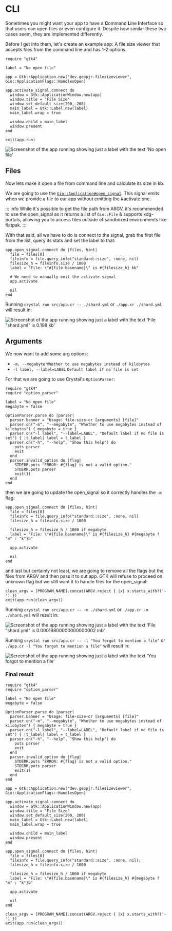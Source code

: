 # CLI

Sometimes you might want your app to have a **C**ommand **L**ine **I**nterface so that users can open files or even configure it. Despite how similar these two cases seem, they are implemented differently.

Before I get into them, let's create an example app: A file size viewer that accepts files from the command line and has 1-2 options.

```crystal
require "gtk4"

label = "No open file"

app = Gtk::Application.new("dev.geopjr.filesizeviewer", Gio::ApplicationFlags::HandlesOpen)

app.activate_signal.connect do
  window = Gtk::ApplicationWindow.new(app)
  window.title = "File Size"
  window.set_default_size(200, 200)
  main_label = Gtk::Label.new(label)
  main_label.wrap = true

  window.child = main_label
  window.present
end

exit(app.run)
```

![Screenshot of the app running showing just a label with the text 'No open file'](/assets/en/cli-0.png)

## Files

Now lets make it open a file from command line and calculate its size in kb.

We are going to use the [`Gio::Application#open_signal`](https://hugopl.github.io/gtk4.cr/Gio/Application.html#open_signal-instance-method). This signal emits when we provide a file to our app without emitting the #activate one.

::: info
While it's possible to get the file path from ARGV, it's recommended to use the open_signal as it returns a list of `Gio::File` & supports xdg-portals, allowing you to access files outside of sandboxed environments like flatpak.
:::

With that said, all we have to do is connect to the signal, grab the first file from the list, query its stats and set the label to that:

```crystal
app.open_signal.connect do |files, hint|
  file = files[0]
  fileinfo = file.query_info("standard::size", :none, nil)
  filesize_h = fileinfo.size / 1000
  label = "File: \"#{file.basename}\" is #{filesize_h} kb"

  # We need to manually emit the activate signal
  app.activate

  nil
end
```

Running `crystal run src/app.cr -- ./shard.yml` or `./app.cr ./shard.yml` will result in:

![Screenshot of the app running showing just a label with the text 'File "shard.yml" is 0.198 kb'](/assets/en/cli-1.png)

## Arguments

We now want to add some arg options:

- `-m, --megabyte` `Whether to use megabytes instead of kilobytes`
- `-l label, --label=LABEL` `Default label if no file is set`

For that we are going to use Crystal's `OptionParser`:

```crystal
require "gtk4"
require "option_parser"

label = "No open file"
megabyte = false

OptionParser.parse do |parser|
  parser.banner = "Usage: file-size-cr [arguments] [file]"
  parser.on("-m", "--megabyte", "Whether to use megabytes instead of kilobytes") { megabyte = true }
  parser.on("-l label", "--label=LABEL", "Default label if no file is set") { |t_label| label = t_label }
  parser.on("-h", "--help", "Show this help") do
    puts parser
    exit
  end
  parser.invalid_option do |flag|
    STDERR.puts "ERROR: #{flag} is not a valid option."
    STDERR.puts parser
    exit(1)
  end
end
```

then we are going to update the open_signal so it correctly handles the `-m` flag:

```crystal
app.open_signal.connect do |files, hint|
  file = files[0]
  fileinfo = file.query_info("standard::size", :none, nil)
  filesize_h = fileinfo.size / 1000

  filesize_h = filesize_h / 1000 if megabyte
  label = "File: \"#{file.basename}\" is #{filesize_h} #{megabyte ? "m" : "k"}b"

  app.activate

  nil
end
```

and last but certainly not least, we are going to remove all the flags but the files from ARGV and then pass it to out app. GTK will refuse to proceed on unknown flag but we still want it to handle files for the open_signal:

```crystal
clean_argv = [PROGRAM_NAME].concat(ARGV.reject { |x| x.starts_with?('-') })
exit(app.run(clean_argv))
```

Running `crystal run src/app.cr -- -m ./shard.yml` or `./app.cr -m ./shard.yml` will result in:

![Screenshot of the app running showing just a label with the text 'File "shard.yml" is 0.00019800000000000002 mb'](/assets/en/cli-2.png)

Running `crystal run src/app.cr -- -l "You forgot to mention a file"` or `./app.cr -l "You forgot to mention a file"` will result in:

![Screenshot of the app running showing just a label with the text 'You forgot to mention a file'](/assets/en/cli-3.png)

### Final result

```crystal
require "gtk4"
require "option_parser"

label = "No open file"
megabyte = false

OptionParser.parse do |parser|
  parser.banner = "Usage: file-size-cr [arguments] [file]"
  parser.on("-m", "--megabyte", "Whether to use megabytes instead of kilobytes") { megabyte = true }
  parser.on("-l label", "--label=LABEL", "Default label if no file is set") { |t_label| label = t_label }
  parser.on("-h", "--help", "Show this help") do
    puts parser
    exit
  end
  parser.invalid_option do |flag|
    STDERR.puts "ERROR: #{flag} is not a valid option."
    STDERR.puts parser
    exit(1)
  end
end

app = Gtk::Application.new("dev.geopjr.filesizeviewer", Gio::ApplicationFlags::HandlesOpen)

app.activate_signal.connect do
  window = Gtk::ApplicationWindow.new(app)
  window.title = "File Size"
  window.set_default_size(200, 200)
  main_label = Gtk::Label.new(label)
  main_label.wrap = true

  window.child = main_label
  window.present
end

app.open_signal.connect do |files, hint|
  file = files[0]
  fileinfo = file.query_info("standard::size", :none, nil);
  filesize_h = fileinfo.size / 1000

  filesize_h = filesize_h / 1000 if megabyte
  label = "File: \"#{file.basename}\" is #{filesize_h} #{megabyte ? "m" : "k"}b"

  app.activate

  nil
end

clean_argv = [PROGRAM_NAME].concat(ARGV.reject { |x| x.starts_with?('-') })
exit(app.run(clean_argv))
```
